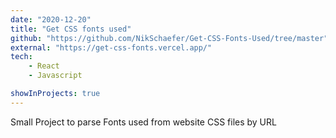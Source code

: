 ```yaml
---
date: "2020-12-20"
title: "Get CSS fonts used"
github: "https://github.com/NikSchaefer/Get-CSS-Fonts-Used/tree/master"
external: "https://get-css-fonts.vercel.app/"
tech:
    - React
    - Javascript

showInProjects: true
---
```


Small Project to parse Fonts used from website CSS files by URL
